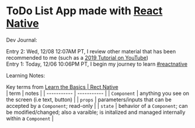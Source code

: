 # ToDo List App made with [React Native](https://reactnative.dev/)

Dev Journal:

Entry 2: Wed, 12/08 12:07AM PT, I review other material that has been recommended to me (such as a [2019 Tutorial on YouTube](https://www.youtube.com/watch?v=ur6I5m2nTvk))   
Entry 1: Today, 12/06 10:06PM PT, I begin my journey to learn [#reactnative](https://twitter.com/reactnative)  

Learning Notes:  

Key terms from [Learn the Basics | Rect Native](https://reactnative.dev/docs/tutorial)  
| term | notes |
| ----------- | ----------- |
| `Component` | anything you see on the screen (i.e text, button) |
| `props` | parameters/inputs that can be accepted by a `Component`; read-only |
| `state` | behavior of a `Component`; can be modified/changed; also a varaible; is initalized and managed internally within a `Component` |
